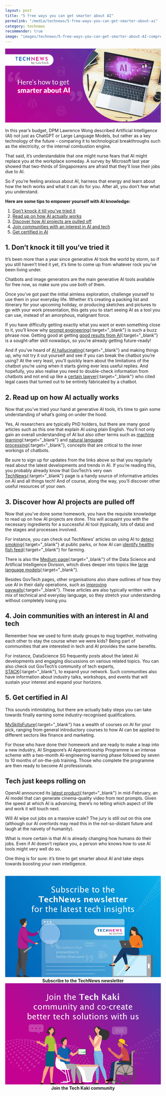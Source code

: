 ```yaml
---
layout: post
title: "5 free ways you can get smarter about AI"
permalink: "/media/technews/5-free-ways-you-can-get-smarter-about-ai"
category: technews
recommender: true
image: "images/technews/5-free-ways-you-can-get-smarter-about-AI-compressed.jpg"
---
```


![5 free ways you can get smarter about AI.](/images/technews/5-free-ways-you-can-get-smarter-about-AI-compressed.jpg)

In this year’s budget, DPM Lawrence Wong described Artificial Intelligence (AI) not just as ChatGPT or Large Language Models, but rather as a key technology of the future – comparing it to technological breakthroughs such as the electricity, or the internal combustion engine.

That said, it’s understandable that one might nurse fears that AI might replace you at the workplace someday. A survey by Microsoft last year showed that two-thirds of Singaporeans are afraid that they’ll lose their jobs due to AI.

So if you’re feeling anxious about AI, harness that energy and learn about how the tech works and what it can do for you. After all, you don’t fear what you understand. 

**Here are some tips to empower yourself with AI knowledge:**
1. [Don’t knock it till you’ve tried it](/media/technews/5-free-ways-you-can-get-smarter-about-ai#1-dont-knock-it-until-youve-tried-it)
2. [Read up on how AI actually works](/media/technews/5-free-ways-you-can-get-smarter-about-ai#2-read-up-on-how-ai-actually-works)
3. [Discover how AI projects are pulled off](/media/technews/5-free-ways-you-can-get-smarter-about-ai#3-discover-how-ai-projects-are-pulled-off)
4. [Join communities with an interest in AI and tech](/media/technews/5-free-ways-you-can-get-smarter-about-ai#4-join-communities-with-an-interest-in-ai-and-tech)
5. [Get certified in AI](/media/technews/5-free-ways-you-can-get-smarter-about-ai#5-get-certified-in-ai)

## 1. Don’t knock it till you’ve tried it

It’s been more than a year since generative AI took the world by storm, so if you still haven’t tried it yet, it’s time to come up from whatever rock you’ve been living under.

Chatbots and image generators are the main generative AI tools available for free now, so make sure you use both of them.

Once you’ve got past the initial aimless exploration, challenge yourself to use them in your everyday life. Whether it’s creating a packing list and itinerary for your upcoming holiday, or producing sketches and pictures to go with your work presentation, this gets you to start seeing AI as a tool you can use, instead of an amorphous, malignant force.

If you have difficulty getting exactly what you want or even something close to it, you’ll know why [prompt engineering](https://www.ibm.com/topics/prompt-engineering){:target="_blank"} is such a buzz phrase now. Getting good at getting [good results from AI](https://www.nytimes.com/2023/05/25/technology/ai-chatbot-chatgpt-prompts.html){:target="_blank"} is a sought-after skill nowadays, so you’re already getting future-ready!

And if you’ve heard of [AI hallucinating](https://apnews.com/article/artificial-intelligence-hallucination-chatbots-chatgpt-falsehoods-ac4672c5b06e6f91050aa46ee731bcf4){:target="_blank"} and making things up, why not try it out yourself and see if you can break the chatbot you’re using? At the very least, you’ll quickly learn about the limitations of the chatbot you’re using when it starts giving ever less useful replies. And hopefully, you also realise you need to double-check information from chatbots and not end up like a [certain lawyer](https://www.nytimes.com/2023/06/08/nyregion/lawyer-chatgpt-sanctions.html){:target="_blank"} who cited legal cases that turned out to be entirely fabricated by a chatbot.

## 2. Read up on how AI actually works

Now that you’ve tried your hand at generative AI tools, it’s time to gain some understanding of what’s going on under the hood. 

Yes, AI researchers are typically PhD holders, but there are many good articles such as this one that explain AI using plain English. You’ll not only gain an overall understanding of AI but also other terms such as [machine learning](https://www.youtube.com/watch?v=Gv9_4yMHFhI&list=PLblh5JKOoLUICTaGLRoHQDuF_7q2GfuJF){:target="_blank"} and [natural language processing](https://www.ibm.com/topics/natural-language-processing){:target="_blank"}, concepts that are critical to the inner workings of chatbots. 

Be sure to sign up for updates from the links above so that you regularly read about the latest developments and trends in AI. If you’re reading this, you probably already know that GovTech’s very own [TechNews](https://www.tech.gov.sg/media/technews/){:target="_blank"} page is a handy source of informative articles on AI and all things tech! And of course, along the way, you’ll discover other useful resources of your own.

## 3. Discover how AI projects are pulled off

Now that you’ve done some homework, you have the requisite knowledge to read up on how AI projects are done. This will acquaint you with the necessary ingredients for a successful AI tool (typically, lots of data) and the stages and processes involved.

For instance, you can check out TechNews’ articles on using AI to [detect smoking](https://www.tech.gov.sg/media/technews/clearing-the-air-using-tech-to-keep-our-environment-smoke-free){:target="_blank"} at public parks, or how AI can [identify healthy fish feed](https://www.tech.gov.sg/media/technews/how-ai-and-a-camera-phone-help-keep-food-on-our-tables){:target="_blank"} for farming.

There is also the [Medium page](https://medium.com/dsaid-govtech){:target="_blank"} of the Data Science and Artificial Intelligence Division, which dives deeper into topics like [large language models](https://medium.com/dsaid-govtech/productionising-large-language-models-in-government-0fbf3909311b){:target="_blank"}.

Besides GovTech pages, other organisations also share outlines of how they use AI in their daily operations, such as [improving paywalls](https://open.nytimes.com/how-the-new-york-times-uses-machine-learning-to-make-its-paywall-smarter-e5771d5f46f8){:target="_blank"}. These articles are also typically written with a mix of technical and everyday language, so they stretch your understanding without completely losing you.

## 4. Join communities with an interest in AI and tech 

Remember how we used to form study groups to mug together, motivating each other to stay the course when we were kids? Being part of communities that are interested in tech and AI provides the same benefits. 

For instance, DataScience SG frequently posts about the latest AI developments and engaging discussions on various related topics. You can also check out GovTech’s community of tech experts, [STACK](https://www.developer.tech.gov.sg/communities/stack-x-meetups/overview.html){:target="_blank"}, to expand your network. Such communities also have information about industry talks, workshops, and events that will sustain your interest and expand your horizons.

## 5. Get certified in AI

This sounds intimidating, but there are actually baby steps you can take towards finally earning some industry-recognised qualifications. 

[MySkillsFuture](https://www.myskillsfuture.gov.sg/content/portal/en/index.html){:target="_blank"} has a wealth of courses on AI for your pick, ranging from general introductory courses to how AI can be applied to different sectors like finance and marketing. 

For those who have done their homework and are ready to make a leap into a new industry, AI Singapore’s AI Apprenticeship Programme is an intense scheme with a two-month AI-engineering learning phase followed by seven to 10 months of on-the-job training. Those who complete the programme are then ready to become AI professionals.

## Tech just keeps rolling on

OpenAI announced its [latest product](https://openai.com/sora){:target="_blank"} in mid-February, an AI model that can generate cinema-quality video from text prompts. Given the speed at which AI is advancing, there’s no telling which aspect of life and work it will touch next. 

Will AI wipe out jobs on a massive scale? The jury is still out on this one (although our AI overlords may read this in the not-so-distant future and laugh at the naivety of humanity). 

What is more certain is that AI is already changing how humans do their jobs. Even if AI doesn’t replace you, a person who knows how to use AI tools might very well do so. 

One thing is for sure: it’s time to get smarter about AI and take steps towards boosting your own intelligence.






<br>

<div class="row">
  <div class="col" style="text-align: center">
    <a href="https://go.gov.sg/tnblog-to-tnsub" target="_blank">	 	    
      <img src="/images/technews/TN_footer.png" alt="Subscribe to the TechNews newsletter" /></a>
    <figcaption><b>Subscribe to the TechNews newsletter</b></figcaption>
  </div>

  <div class="col" style="text-align: center">
    <a href="https://go.gov.sg/tnblog-to-tkcommunity" target="_blank">		  
      <img src="/images/technews/TK_footer.png" alt="Join the Tech Kaki community" /></a>
    <figcaption><b>Join the Tech Kaki community</b></figcaption>
  </div>
